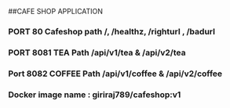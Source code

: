##CAFE SHOP APPLICATION
### PORT 80 Cafeshop path /, /healthz, /righturl , /badurl 
### PORT 8081 TEA Path /api/v1/tea & /api/v2/tea
### Port 8082 COFFEE Path /api/v1/coffee & /api/v2/coffee
### Docker image name : giriraj789/cafeshop:v1
